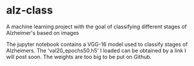 # alz-class
A machine learning project with the goal of classifying different stages of Alzheimer's based on images

The jupyter notebook contains a VGG-16 model used to classify stages of Alzheimers. The 'val20_epochs50.h5' I loaded can be obtained by a link I will post soon. The weights are too big to be put on Github. 
